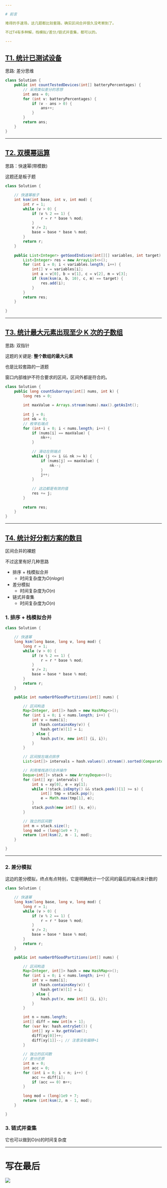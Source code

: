 ```yaml
---

# 前言

难得的手速场，这几题都比较套路，确实区间合并很久没考察到了。

不过T4有多种解，栈模拟/差分/链式并查集，都可以的。

---
```

## [T1. 统计已测试设备](https://leetcode.cn/contest/weekly-contest-375/problems/count-tested-devices-after-test-operations/)

思路: 差分思维

```java
class Solution {
    public int countTestedDevices(int[] batteryPercentages) {
        // 采用类似差分的思想
        int ans = 0;
        for (int v: batteryPercentages) {
            if (v - ans > 0) {
                ans++;
            }
        }
        return ans;
    }
}
```

---
## [T2. 双模幂运算](https://leetcode.cn/contest/weekly-contest-375/problems/double-modular-exponentiation/)

思路：快速幂(带模数)

这题还是板子题

```java
class Solution {
    
    // 快速幂板子
    int ksm(int base, int v, int mod) {
        int r = 1;
        while (v > 0) {
            if (v % 2 == 1) {
                r = r * base % mod;
            }
            v /= 2;
            base = base * base % mod;
        }
        return r;
    }
    
    public List<Integer> getGoodIndices(int[][] variables, int target) {
        List<Integer> res = new ArrayList<>();
        for (int i = 0; i < variables.length; i++) {
            int[] v = variables[i];
            int a = v[0], b = v[1], c = v[2], m = v[3];
            if (ksm(ksm(a, b, 10), c, m) == target) {
                res.add(i);
            }
        }
        return res;
    }
    
}
```

---
## [T3. 统计最大元素出现至少 K 次的子数组](https://leetcode.cn/contest/weekly-contest-375/problems/count-subarrays-where-max-element-appears-at-least-k-times/)

思路: 双指针

这题的关键是: **整个数组的最大元素**

也是比较套路的一道题

窗口内部维护不符合要求的区间，区间外都是符合的。

```java
class Solution {
    public long countSubarrays(int[] nums, int k) {
        long res = 0;
        
        int maxValue = Arrays.stream(nums).max().getAsInt();
        
        int j = 0;
        int nk = 0;
        // 枚举右端点
        for (int i = 0; i < nums.length; i++) {
            if (nums[i] == maxValue) {
                nk++;
            }
            
            // 滑动左侧端点
            while (j <= i && nk >= k) {
                if (nums[j] == maxValue) {
                    nk--;
                }
                j++;
            }
            
            // 这边都是有效的值
            res += j;
        }
        
        return res;
    }
}
```

---
## [T4. 统计好分割方案的数目](https://leetcode.cn/contest/weekly-contest-375/problems/count-the-number-of-good-partitions/)

区间合并的裸题

不过这里有好几种思路

- 排序 + 栈模拟合并
  - 时间复杂度为$O(nlogn)$
- 差分模拟
  - 时间复杂度为$O(n)$
- 链式并查集
  - 时间复杂度为$O(n)$

### 1. 排序 + 栈模拟合并
```java
class Solution {

    // 快速幂
    long ksm(long base, long v, long mod) {
        long r = 1;
        while (v > 0) {
            if (v % 2 == 1) {
                r = r * base % mod;
            }
            v /= 2;
            base = base * base % mod;
        }
        return r;
    }

    public int numberOfGoodPartitions(int[] nums) {

        // 区间构造
        Map<Integer, int[]> hash = new HashMap<>();
        for (int i = 0; i < nums.length; i++) {
            int v = nums[i];
            if (hash.containsKey(v)) {
                hash.get(v)[1] = i;
            } else {
                hash.put(v, new int[] {i, i});
            }
        }

        // 区间按左端点排序
        List<int[]> intervals = hash.values().stream().sorted(Comparator.comparing(x -> x[0])).collect(Collectors.toList());

        // 利用堆栈进行合并操作
        Deque<int[]> stack = new ArrayDeque<>();
        for (int[] xy: intervals) {
            int s = xy[0], e = xy[1];
            while (!stack.isEmpty() && stack.peek()[1] >= s) {
                int[] tmp = stack.pop();
                e = Math.max(tmp[1], e);
            }
            stack.push(new int[] {s, e});
        }

        // 独立的区间数
        int m = stack.size();
        long mod = (long)1e9 + 7;
        return (int)ksm(2, m - 1, mod);
    }

}
```
---
### 2. 差分模拟

这边的差分模拟，终点有点特别，它是明确统计一个区间的最后的端点来计数的

```java
class Solution {

    // 快速幂
    long ksm(long base, long v, long mod) {
        long r = 1;
        while (v > 0) {
            if (v % 2 == 1) {
                r = r * base % mod;
            }
            v /= 2;
            base = base * base % mod;
        }
        return r;
    }

    public int numberOfGoodPartitions(int[] nums) {

        // 区间构造
        Map<Integer, int[]> hash = new HashMap<>();
        for (int i = 0; i < nums.length; i++) {
            int v = nums[i];
            if (hash.containsKey(v)) {
                hash.get(v)[1] = i;
            } else {
                hash.put(v, new int[] {i, i});
            }
        }

        int n = nums.length;
        int[] diff = new int[n + 1];
        for (var kv: hash.entrySet()) {
            int[] xy = kv.getValue();
            diff[xy[0]]++;
            diff[xy[1]]--; // 注意没有偏移+1
        }
        
        // 独立的区间数
        // 差分还原
        int m = 0;
        int acc = 0;
        for (int i = 0; i < n; i++) {
            acc += diff[i];
            if (acc == 0) m++;
        }
        
        long mod = (long)1e9 + 7;
        return (int)ksm(2, m - 1, mod);
    }

}
```

### 3. 链式并查集

它也可以做到O(n)的时间复杂度

---
# 写在最后

![](./images/375b.jpg)

